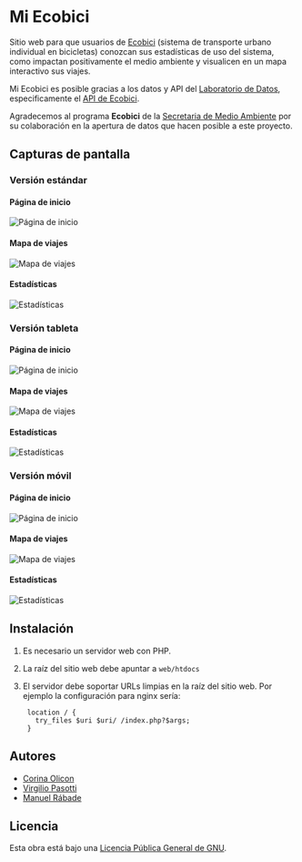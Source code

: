 Mi Ecobici
==========

Sitio web para que usuarios de [Ecobici](https://www.ecobici.df.gob.mx/)
(sistema de transporte urbano individual en bicicletas) conozcan sus
estadísticas de uso del sistema, como impactan positivamente el medio
ambiente y visualicen en un mapa interactivo sus viajes.

Mi Ecobici es posible gracias a los datos y API del [Laboratorio de
Datos](http://datos.labplc.mx), especificamente el [API de
Ecobici](http://datos.labplc.mx/movilidad/ecobici.info).

Agradecemos al programa **Ecobici** de la [Secretaria de Medio
Ambiente](http://www.sedema.df.gob.mx) por su colaboración en la
apertura de datos que hacen posible a este proyecto.

Capturas de pantalla
--------------------

### Versión estándar

#### Página de inicio

![Página de inicio](/doc/img/desktop-1.png?raw=true "Página de inicio")

#### Mapa de viajes

![Mapa de viajes](/doc/img/desktop-2.png?raw=true "Mapa de viajes")

#### Estadísticas

![Estadísticas](/doc/img/desktop-3.png?raw=true "Estadísticas")

### Versión tableta

#### Página de inicio

![Página de inicio](/doc/img/tablet-1.png?raw=true "Página de inicio")

#### Mapa de viajes

![Mapa de viajes](/doc/img/tablet-2.png?raw=true "Mapa de viajes")

#### Estadísticas

![Estadísticas](/doc/img/tablet-3.png?raw=true "Estadísticas")

### Versión móvil

#### Página de inicio

![Página de inicio](/doc/img/mobile-1.png?raw=true "Página de inicio")

#### Mapa de viajes

![Mapa de viajes](/doc/img/mobile-2.png?raw=true "Mapa de viajes")

#### Estadísticas

![Estadísticas](/doc/img/mobile-3.png?raw=true "Estadísticas")

Instalación
-----------

1. Es necesario un servidor web con PHP.

2. La raíz del sitio web debe apuntar a `web/htdocs`

3. El servidor debe soportar URLs limpias en la raíz del sitio web. Por
   ejemplo la configuración para nginx sería:

        location / {
          try_files $uri $uri/ /index.php?$args;
        }

Autores
-------

- [Corina Olicon](http://twitter.com/c0rysi)
- [Virgilio Pasotti](http://twitter.com/pasotti_)
- [Manuel Rábade](http://twitter.com/manuelrabade)

Licencia
--------

Esta obra está bajo una [Licencia Pública General de GNU](LICENSE.txt).
